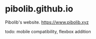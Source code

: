 # pibolib.github.io
Pibolib's website. https://www.pibolib.xyz

todo: mobile compatibility, flexbox addition